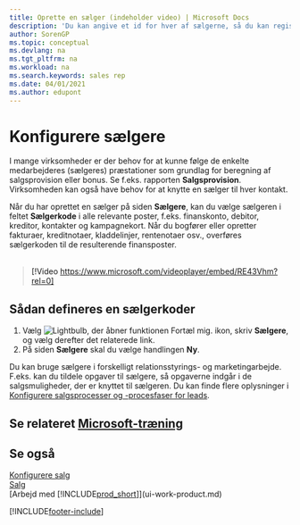 ```yaml
---
title: Oprette en sælger (indeholder video) | Microsoft Docs
description: 'Du kan angive et id for hver af sælgerne, så du kan registrere sælgerens resultater eller knytte en sælger til en kontakt.'
author: SorenGP
ms.topic: conceptual
ms.devlang: na
ms.tgt_pltfrm: na
ms.workload: na
ms.search.keywords: sales rep
ms.date: 04/01/2021
ms.author: edupont
---
```

# <a name="set-up-salespeople" />Konfigurere sælgere

I mange virksomheder er der behov for at kunne følge de enkelte medarbejderes (sælgeres) præstationer som grundlag for beregning af salgsprovision eller bonus. Se f.eks. rapporten **Salgsprovision**. Virksomheden kan også have behov for at knytte en sælger til hver kontakt.

Når du har oprettet en sælger på siden **Sælgere**, kan du vælge sælgeren i feltet **Sælgerkode** i alle relevante poster, f.eks. finanskonto, debitor, kreditor, kontakter og kampagnekort. Når du bogfører eller opretter fakturaer, kreditnotaer, kladdelinjer, rentenotaer osv., overføres sælgerkoden til de resulterende finansposter.
<br><br>  
> [!Video https://www.microsoft.com/videoplayer/embed/RE43Vhm?rel=0]

## <a name="to-set-up-a-salesperson-code" />Sådan defineres en sælgerkoder

1. Vælg ![Lightbulb, der åbner funktionen Fortæl mig.](media/ui-search/search_small.png "Fortæl mig, hvad du vil foretage dig") ikon, skriv **Sælgere**, og vælg derefter det relaterede link.
2. På siden **Sælgere** skal du vælge handlingen **Ny**.

Du kan bruge sælgere i forskelligt relationsstyrings- og marketingarbejde. F.eks. kan du tildele opgaver til sælgere, så opgaverne indgår i de salgsmuligheder, der er knyttet til sælgeren. Du kan finde flere oplysninger i [Konfigurere salgsprocesser og -procesfaser for leads](marketing-how-setup-opportunity-sales-cycles-stages.md).

## <a name="see-related-microsoft-trainingtrainingmodulestrade-master-data-dynamics--business-central" />Se relateret [Microsoft-træning](/training/modules/trade-master-data-dynamics-365-business-central/)

## <a name="see-also" />Se også

[Konfigurere salg](sales-setup-sales.md)  
[Salg](sales-manage-sales.md)  
[Arbejd med [!INCLUDE[prod_short](includes/prod_short.md)]](ui-work-product.md)  


[!INCLUDE[footer-include](includes/footer-banner.md)]
